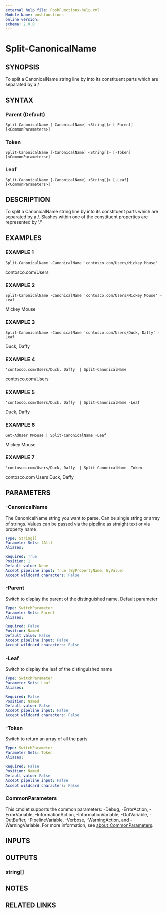 ```yaml
---
external help file: PoshFunctions-help.xml
Module Name: poshfunctions
online version:
schema: 2.0.0
---
```


# Split-CanonicalName

## SYNOPSIS
To split a CanonicalName string line by into its constituent parts which are separated by a /

## SYNTAX

### Parent (Default)
```
Split-CanonicalName [-CanonicalName] <String[]> [-Parent] [<CommonParameters>]
```

### Token
```
Split-CanonicalName [-CanonicalName] <String[]> [-Token] [<CommonParameters>]
```

### Leaf
```
Split-CanonicalName [-CanonicalName] <String[]> [-Leaf] [<CommonParameters>]
```

## DESCRIPTION
To split a CanonicalName string line by into its constituent parts which are separated by a /.
Slashes within
one of the constituent properties are represented by '\/'

## EXAMPLES

### EXAMPLE 1
```
Split-CanonicalName -CanonicalName 'contosco.com/Users/Mickey Mouse'
```

contosco.com/Users

### EXAMPLE 2
```
Split-CanonicalName -CanonicalName 'contosco.com/Users/Mickey Mouse' -Leaf
```

Mickey Mouse

### EXAMPLE 3
```
Split-CanonicalName -CanonicalName 'contosco.com/Users/Duck, Daffy' -Leaf
```

Duck, Daffy

### EXAMPLE 4
```
'contosco.com/Users/Duck, Daffy' | Split-CanonicalName
```

contosco.com/Users

### EXAMPLE 5
```
'contosco.com/Users/Duck, Daffy' | Split-CanonicalName -Leaf
```

Duck, Daffy

### EXAMPLE 6
```
Get-AdUser MMouse | Split-CanonicalName -Leaf
```

Mickey Mouse

### EXAMPLE 7
```
'contosco.com/Users/Duck, Daffy' | Split-CanonicalName -Token
```

contosco.com
Users
Duck, Daffy

## PARAMETERS

### -CanonicalName
The CanonicalName string you want to parse.
Can be single string or array of strings.
Values can be passed
via the pipeline as straight text or via property name

```yaml
Type: String[]
Parameter Sets: (All)
Aliases:

Required: True
Position: 1
Default value: None
Accept pipeline input: True (ByPropertyName, ByValue)
Accept wildcard characters: False
```

### -Parent
Switch to display the parent of the distinguished name.
Default parameter

```yaml
Type: SwitchParameter
Parameter Sets: Parent
Aliases:

Required: False
Position: Named
Default value: False
Accept pipeline input: False
Accept wildcard characters: False
```

### -Leaf
Switch to display the leaf of the distinguished name

```yaml
Type: SwitchParameter
Parameter Sets: Leaf
Aliases:

Required: False
Position: Named
Default value: False
Accept pipeline input: False
Accept wildcard characters: False
```

### -Token
Switch to return an array of all the parts

```yaml
Type: SwitchParameter
Parameter Sets: Token
Aliases:

Required: False
Position: Named
Default value: False
Accept pipeline input: False
Accept wildcard characters: False
```

### CommonParameters
This cmdlet supports the common parameters: -Debug, -ErrorAction, -ErrorVariable, -InformationAction, -InformationVariable, -OutVariable, -OutBuffer, -PipelineVariable, -Verbose, -WarningAction, and -WarningVariable. For more information, see [about_CommonParameters](http://go.microsoft.com/fwlink/?LinkID=113216).

## INPUTS

## OUTPUTS

### string[]
## NOTES

## RELATED LINKS
